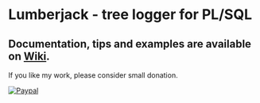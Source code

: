 # Lumberjack - tree logger for PL/SQL

## Documentation, tips and examples are available on [Wiki](../../wiki).

If you like my work, please consider small donation.

[![Paypal](https://www.paypalobjects.com/en_US/i/btn/btn_donate_LG.gif)](https://www.paypal.com/cgi-bin/webscr?cmd=_donations&business=EX68GXSFFWV2S&item_name=Lumberjack&currency_code=EUR&source=url)

<br />

